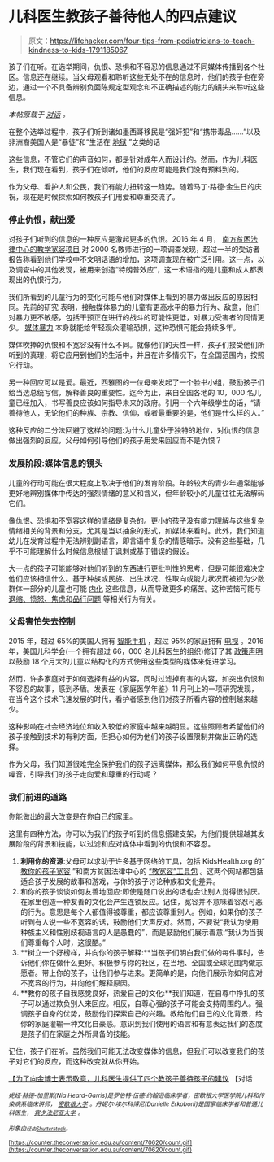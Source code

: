 # 儿科医生教孩子善待他人的四点建议

> 原文：<https://lifehacker.com/four-tips-from-pediatricians-to-teach-kindness-to-kids-1791185067>

孩子们在听。在选举期间，仇恨、恐惧和不容忍的信息通过不同媒体传播到各个社区。信息还在继续。当父母观看和聆听这些无处不在的信息时，他们的孩子也在旁边，通过一个不具备辨别负面陈规定型观念和不正确描述的能力的镜头来聆听这些信息。



*本帖原载于* [*对话*](https://theconversation.com/to-honor-dr-king-pediatricians-offer-four-tips-to-teach-kindness-to-kids-70620) *。*

在整个选举过程中，孩子们听到诸如墨西哥移民是“强奸犯”和“携带毒品……”以及非洲裔美国人是“暴徒”和“生活在 [地狱](http://www.chicagotribune.com/news/columnists/glanton/ct-trump-blacks-crime-glanton-20161024-column.html) ”之类的话

这些信息，不管它们的声音如何，都是针对成年人而设计的。然而，作为儿科医生，我们现在看到，孩子们在倾听，他们的反应可能是我们没有预料到的。

作为父母、看护人和公民，我们有能力扭转这一趋势。随着马丁·路德·金生日的庆祝，现在是时候探索如何教孩子们用爱和尊重交流了。

### **停止仇恨，献出爱**

对孩子们听到的信息的一种反应是激起更多的仇恨。2016 年 4 月， [南方贫困法律中心的教学宽容项目](https://www.splcenter.org/sites/default/files/splc_the_trump_effect.pdf) 对 2000 名教师进行的一项调查发现，超过一半的受访者报告称看到他们学校中不文明话语的增加，这项调查现在被广泛引用。这一点，以及调查中的其他发现，被用来创造“特朗普效应”，这一术语指的是儿童和成人都表现出的仇恨行为。

我们所看到的儿童行为的变化可能与他们对媒体上看到的暴力做出反应的原因相同。先前的研究 表明，接触媒体暴力的儿童有更高水平的暴力行为、敌意，他们对暴力更不敏感，包括干预正在进行的战斗的可能性更低，对暴力受害者的同情更少。 [媒体暴力](http://www.sciencedirect.com/science/article/pii/S1054139X00001294) 本身就能给年轻观众灌输恐惧，这种恐惧可能会持续多年。

媒体吹捧的仇恨和不宽容没有什么不同。就像他们的天性一样，孩子们接受他们所听到的真理，将它应用到他们的生活中，并且在许多情况下，在全国范围内，按照它行动。

另一种回应可以是爱。最近，西雅图的一位母亲发起了一个脸书小组，鼓励孩子们给当选总统写信，解释善良的重要性。迄今为止，来自全国各地的 10，000 名儿童已经加入，书写善良应该如何指导未来的政府。引用一个六年级学生的话，“请善待他人，无论他们的种族、宗教、信仰，或者最重要的是，他们是什么样的人。”

这种反应的二分法回避了这样的问题:为什么儿童处于独特的地位，对仇恨的信息做出强烈的反应，父母如何引导他们的孩子用爱来回应而不是仇恨？

### **发展阶段:媒体信息的镜头**

儿童的行动可能在很大程度上取决于他们的发育阶段。年龄较大的青少年通常能够更好地辨别媒体中传达的强烈情绪的意义和含义，但年龄较小的儿童往往无法解码它们。

像仇恨、恐惧和不宽容这样的情绪是复杂的。更小的孩子没有能力理解与这些复杂情绪相关的背景和分支，尤其是当以抽象的形式，如媒体来看时。此外，我们知道幼儿在发育过程中无法辨别副语言，即言语中复杂的情感暗示。没有这些基础，几乎不可能理解什么时候信息根植于讽刺或基于错误的假设。

大一点的孩子可能能够对他们听到的东西进行更批判性的思考，但是可能很难决定他们应该相信什么。基于种族或民族、出生状况、性取向或能力状况而被视为少数群体一部分的儿童也可能 [内化](https://books.google.com/books?id=toHSl37qbfMC&pg=PA249&lpg=PA249&dq=Children+and+Racism:+Beyond+the+value+of+Dolls%E2%80%A6&source=bl&ots=o4cCAWUzJL&sig=isHqFjBEQxgLdHgJ6OE0PZJFE2U&hl=en&sa=X&ved=0ahUKEwis6p_T_ILRAhUH0YMKHRH_DN0Q6AEIHDAA#v=onepage&q=Children%20and%20Racism%3A%20Beyond%20the%20value%20of%20Dolls%E2%80%A6&f=false) 这些信息，从而导致更多的痛苦。这种苦恼可能与 [退缩、愤怒、焦虑和品行问题](https://www.ncbi.nlm.nih.gov/pmc/articles/PMC2794434/) 等相关行为有关。

### **父母害怕失去控制**

2015 年，超过 65%的美国人拥有 [智能手机](http://www.pewinternet.org/2015/04/01/us-smartphone-use-in-2015/) ，超过 95%的家庭拥有 [电视](http://www.nielsen.com/us/en/insights/news/2015/nielsen-estimates-116-4-million-tv-homes-in-the-us-for-the-2015-16-tv-season.html) 。2016 年，美国儿科学会(一个拥有超过 66，000 名儿科医生的组织)修订了其 [政策声明](http://pediatrics.aappublications.org/content/138/5/e20162591) 以鼓励 18 个月大的儿童以结构化的方式使用这些类型的媒体来促进学习。

然而，许多家庭对于如何选择有益的内容，同时过滤掉有害的内容，如突出仇恨和不容忍的故事，感到矛盾。发表在《家庭医学年鉴》11 月刊上的一项研究发现，在当今这个技术飞速发展的时代，看护者感到他们对孩子所看内容的控制越来越少。

这种影响在社会经济地位和收入较低的家庭中越来越明显。这些照顾者希望他们的孩子接触到技术的有利方面，但担心如何为他们的孩子设置限制并做出正确的选择。

作为父母，我们知道很难完全保护我们的孩子远离媒体，那么我们如何平息仇恨的噪音，引导我们的孩子走向爱和尊重的行动呢？

### **我们前进的道路**

你能做出的最大改变是在你自己的家里。

这里有四种方法，你可以为我们的孩子听到的信息搭建支架，为他们提供超越其发展阶段的背景和技能，以过滤和应对媒体中看到的仇恨和不容忍。

1.  **利用你的资源**:父母可以求助于许多基于网络的工具，包括 KidsHealth.org 的“ [教你的孩子宽容](http://kidshealth.org/en/parents/tolerance.html) ”和南方贫困法律中心的 [“教宽容”工具包](https://www.splcenter.org/teaching-tolerance) 。这两个网站都包括适合孩子发展的故事和游戏，与你的孩子讨论种族和文化差异。
2.  和你的孩子谈谈如何友善地回应:即使是随口说出的话也会让别人觉得很讨厌。在家里创造一种友善的文化会产生连锁反应。记住，宽容并不意味着容忍可恶的行为。意思是每个人都值得被尊重，都应该尊重别人。例如，如果你的孩子听到有人说一些不宽容的话，鼓励他们大声反对。然而，不要说“我认为使用种族主义和性别歧视语言的人是愚蠢的”，而是鼓励他们展示善意:“我认为当我们尊重每个人时，这很酷。”
3.  **树立一个好榜样，并向你的孩子解释:**当孩子们明白我们做的每件事时，告诉他们你在做什么更好。积极参与你的社区，在当地、全国或全球范围内做志愿者。带上你的孩子，让他们参与进来。更简单的是，向他们展示你如何应对不宽容的行为，并向他们解释原因。
4.  **教你的孩子自我感觉良好，热爱自己的文化:**我们知道，在自尊中挣扎的孩子可以通过欺负别人来回应。相反，自尊心强的孩子可能会支持周围的人。强调孩子自身的优势，鼓励他们探索自己的兴趣。教给他们自己的文化背景，给你的家庭灌输一种文化自豪感。意识到我们使用的语言和有意表达我们的态度是孩子们在家庭之外所具备的技能。

记住，孩子们在听。虽然我们可能无法改变媒体的信息，但我们可以改变我们的孩子对它们的反应，而这种改变就从你开始。

[【为了向金博士表示敬意，儿科医生提供了四个教孩子善待孩子的建议](https://theconversation.com/to-honor-dr-king-pediatricians-offer-four-tips-to-teach-kindness-to-kids-70620) 【对话

*<small>妮娅·赫德-加里斯(Nia Heard-Garris)是罗伯特·伍德·约翰逊临床学者，密歇根大学医学院儿科和传染病系临床讲师，</small>* [*<small>密歇根大学</small>*](https://theconversation.com/institutions/university-of-michigan-1290) *<small>。丹妮尔·埃尔科博尼(Danielle Erkoboni)是国家临床学者和普通儿科医生，</small>* [*<small>宾夕法尼亚大学</small>*](https://theconversation.com/institutions/university-of-pennsylvania-1017) *<small>。</small>*

*<small>形象由</small>*[*<small></small>*](https://www.shutterstock.com/image-vector/happy-smiling-kids-sharing-presents-being-394837420)<small>*<small>经由</small>*[*<small>Shutterstock</small>*](http://shuttestock.com)*<small>。</small>*</small>

<small>[https://counter.theconversation.edu.au/content/70620/count.gif](https://counter.theconversation.edu.au/content/70620/count.gif)</small>

<small></small>